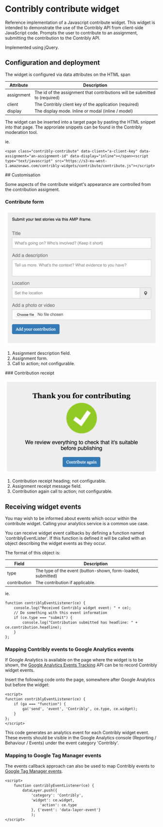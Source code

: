 # Contribly contribute widget

Reference implementation of a Javascript contribute widget. This widget is intended to demonstrate the use of the Contribly API from client-side JavaScript code.
Prompts the user to contribute to an assignment, submitting the contribution to the Contribly API.

Implemented using jQuery.


## Configuration and deployment

The widget is configured via data attributes on the HTML span

Attribute | Description
-----------|------------
assignment  | The id of the assignment that contributions will be submitted to (required)
client      | The Contribly client key of the application (required)
display     | The display mode. Inline or modal (inline / model)

The widget can be inserted into a target page by pasting the HTML snippet into that page.
The approriate snippets can be found in the Contribly moderation tool.

ie.
```
<span class="contribly-contribute" data-client="a-client-key" data-assignment="an-assignment-id" data-display="inline"></span><script type="text/javascript" src="https://s3-eu-west-1.amazonaws.com/contribly-widgets/contribute/contribute.js"></script>
```



## Customisation

Some aspects of the contribute widget's appearance are controlled from the contribution assigment.

### Contribute form

![Contribute form](widget.png "Contribute form")

1) Assignment description field.
2) Assignment form.
3) Call to action; not configurable.


### Contribution receipt

![Contribute success](thanks.png "Contribute success")

1) Contribution receipt heading; not configurable.
2) Assignment receipt message field.
3) Contribution again call to action; not configurable.


## Receiving widget events

You may wish to be informed about events which occur within the contribute widget. Calling your analytics service is a common use case.

You can receive widget event callbacks by defining a function named 'contriblyEventLister'.
If this function is defined it will be called with an object describing the widget events as they occur.

The format of this object is:

Field      | Description
-----------|------------
type       | The type of the event (button-shown, form-loaded, submitted)
contribution | The contribution if applicable.

ie.
```
function contriblyEventListener(ce) {
    console.log("Received Contribly widget event: " + ce);
    // Do something with this event information
    if (ce.type === "submit") {
        console.log("Contribution submitted has headline: " + ce.contribution.headline);  
    }
};
```


### Mapping Contribly events to Google Analytics events

If Google Analytics is available on the page where the widget is to be shown, the [Google Analytics Events Tracking](https://developers.google.com/analytics/devguides/collection/analyticsjs/events) API can be to record Contribly widget events.

Insert the following code onto the page, somewhere after Google Analytics but before the widget:

```
<script>
function contriblyEventListener(ce) {
    if (ga === "function") {
        ga('send', 'event', 'Contribly', ce.type, ce.widget);
    }
};
</script>
```

This code generates an analytics event for each Contribly widget event. These events should be visible in the Google Analytics console (Reporting / Behaviour / Events) under the event category 'Contribly'.


### Mapping to Google Tag Manager events

The events callback approach can also be used to map Contribly events to [Google Tag Manager events](https://developers.google.com/tag-manager/devguide#events).

```
<script>
    function contriblyEventListener(ce) {
        dataLayer.push({
            'category': 'Contribly',
		    'widget': ce.widget,
                'action': ce.type
            }, {'event': 'data-layer-event'}
            );
</script>
```
